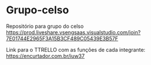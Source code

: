 # Grupo-celso
Repositório para grupo do celso
https://prod.liveshare.vsengsaas.visualstudio.com/join?7E01744E2965F3A15B3CF489C05439E3B57F

Link para o TTRELLO com as funções de cada integrante: https://encurtador.com.br/iuw37
